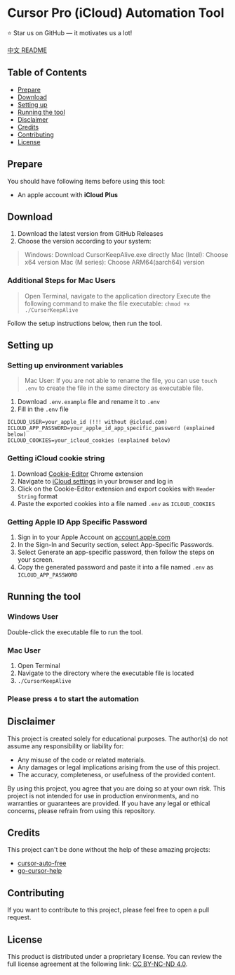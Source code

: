 # Cursor Pro (iCloud) Automation Tool

⭐️ Star us on GitHub — it motivates us a lot!

[中文 README](README.md)

## Table of Contents

- [Prepare](#prepare)
- [Download](#download)
- [Setting up](#setting-up)
- [Running the tool](#running-the-tool)
- [Disclaimer](#disclaimer)
- [Credits](#credits)
- [Contributing](#contributing)
- [License](#license)

## Prepare

You should have following items before using this tool:

- An apple account with **iCloud Plus**

## Download

1. Download the latest version from GitHub Releases
2. Choose the version according to your system:

> Windows: Download CursorKeepAlive.exe directly
> Mac (Intel): Choose x64 version
> Mac (M series): Choose ARM64(aarch64) version

### Additional Steps for Mac Users

> Open Terminal, navigate to the application directory
> Execute the following command to make the file executable:
> ```chmod +x ./CursorKeepAlive```

Follow the setup instructions below, then run the tool.

## Setting up

### Setting up environment variables

> Mac User: If you are not able to rename the file, you can use `touch .env` to create the file in the same directory as executable file.

1. Download `.env.example` file and rename it to `.env`
2. Fill in the `.env` file

```env
ICLOUD_USER=your_apple_id (!!! without @icloud.com)
ICLOUD_APP_PASSWORD=your_apple_id_app_specific_password (explained below)
ICLOUD_COOKIES=your_icloud_cookies (explained below)
```

### Getting iCloud cookie string

1. Download [Cookie-Editor](https://chromewebstore.google.com/detail/cookie-editor/hlkenndednhfkekhgcdicdfddnkalmdm) Chrome extension
2. Navigate to [iCloud settings](https://www.icloud.com/settings/) in your browser and log in
3. Click on the Cookie-Editor extension and export cookies with `Header String` format
4. Paste the exported cookies into a file named `.env` as `ICLOUD_COOKIES`

### Getting Apple ID App Specific Password

1. Sign in to your Apple Account on [account.apple.com](https://account.apple.com)
2. In the Sign-In and Security section, select App-Specific Passwords.
3. Select Generate an app-specific password, then follow the steps on your screen.
4. Copy the generated password and paste it into a file named `.env` as `ICLOUD_APP_PASSWORD`

## Running the tool

### Windows User

Double-click the executable file to run the tool.

### Mac User

1. Open Terminal
2. Navigate to the directory where the executable file is located
3. `./CursorKeepAlive`

### Please press `4` to start the automation 

## Disclaimer

This project is created solely for educational purposes. The author(s) do not assume any responsibility or liability for:

- Any misuse of the code or related materials.
- Any damages or legal implications arising from the use of this project.
- The accuracy, completeness, or usefulness of the provided content.

By using this project, you agree that you are doing so at your own risk. This project is not intended for use in production environments, and no warranties or guarantees are provided.
If you have any legal or ethical concerns, please refrain from using this repository.

## Credits

This project can't be done without the help of these amazing projects:

- [cursor-auto-free](https://github.com/chengazhen/cursor-auto-free)
- [go-cursor-help](https://github.com/yuaotian/go-cursor-help)

## Contributing

If you want to contribute to this project, please feel free to open a pull request.

## License

This product is distributed under a proprietary license. You can review the full license agreement at the following link: [CC BY-NC-ND 4.0](https://creativecommons.org/licenses/by-nc-nd/4.0/).
